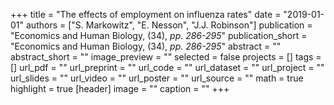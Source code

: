 +++
title = "The effects of employment on influenza rates"
date = "2019-01-01"
authors = ["S. Markowitz", "E. Nesson", "J.J. Robinson"]
publication = "Economics and Human Biology, (34), _pp. 286-295_"
publication_short = "Economics and Human Biology, (34), _pp. 286-295_"
abstract = ""
abstract_short = ""
image_preview = ""
selected = false
projects = []
tags = []
url_pdf = ""
url_preprint = ""
url_code = ""
url_dataset = ""
url_project = ""
url_slides = ""
url_video = ""
url_poster = ""
url_source = ""
math = true
highlight = true
[header]
image = ""
caption = ""
+++
